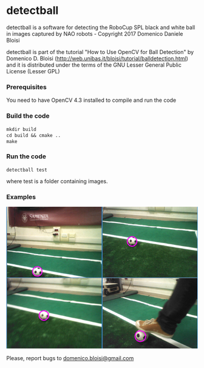 # detectball
detectball is a software for detecting the RoboCup SPL black and white ball in images captured by NAO robots - Copyright 2017 Domenico Daniele Bloisi

detectball is part of the tutorial "How to Use OpenCV for Ball Detection" by Domenico D. Bloisi (http://web.unibas.it/bloisi/tutorial/balldetection.html) and it is distributed under the terms of the GNU Lesser General Public License (Lesser GPL)

### Prerequisites

You need to have OpenCV 4.3 installed to compile and run the code

### Build the code

```
mkdir build
cd build && cmake ..
make
```

### Run the code

```
detectball test
```

where test is a folder containing images.

### Examples

![detectball-examples](./images/detectball-examples.png)

Please, report bugs to domenico.bloisi@gmail.com
